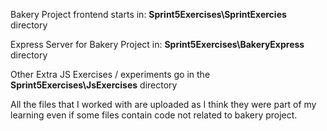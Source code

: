 Bakery Project frontend starts in: **Sprint5Exercises\SprintExercies** directory

Express Server for Bakery Project in: **Sprint5Exercises\BakeryExpress** directory

Other Extra JS Exercises / experiments go in the **Sprint5Exercises\JsExercises** directory


All the files that I worked with are uploaded as I think they were part of my learning even if some files contain code not related to bakery project. 
